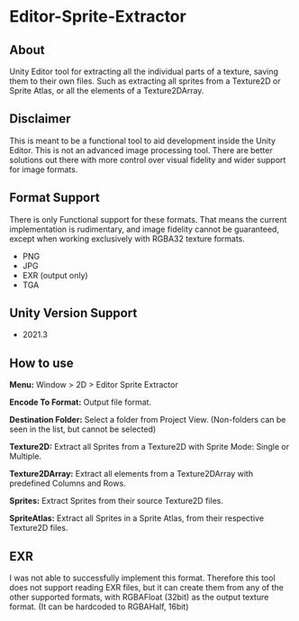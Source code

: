 # Editor-Sprite-Extractor
 
## About
Unity Editor tool for extracting all the individual parts of a texture, saving them to their own files. Such as extracting all sprites from a Texture2D or Sprite Atlas, or all the elements of a Texture2DArray.
## Disclaimer
This is meant to be a functional tool to aid development inside the Unity Editor. This is not an advanced image processing tool. There are better solutions out there with more control over visual fidelity and wider support for image formats.
## Format Support
There is only Functional support for these formats. That means the current implementation is rudimentary, and image fidelity cannot be guaranteed, except when working exclusively with RGBA32 texture formats. 
- PNG
- JPG
- EXR (output only)
- TGA
## Unity Version Support
- 2021.3
## How to use
**Menu:** Window > 2D > Editor Sprite Extractor

**Encode To Format:**  Output file format. 

**Destination Folder:**  Select a folder from Project View. (Non-folders can be seen in the list, but cannot be selected)

**Texture2D:**  Extract all Sprites from a Texture2D with Sprite Mode: Single or Multiple. 

**Texture2DArray:**  Extract all elements from a Texture2DArray with predefined Columns and Rows.

**Sprites:**  Extract Sprites from their source Texture2D files.

**SpriteAtlas:**  Extract all Sprites in a Sprite Atlas, from their respective Texture2D files.

## EXR
I was not able to successfully implement this format. Therefore this tool does not support reading EXR files, but it can create them from any of the other supported formats, with RGBAFloat (32bit) as the output texture format. (It can be hardcoded to RGBAHalf, 16bit)

